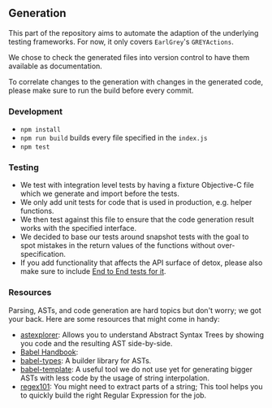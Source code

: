 ## Generation

This part of the repository aims to automate the adaption of the underlying testing frameworks.
For now, it only covers `EarlGrey`'s `GREYActions`.

We chose to check the generated files into version control to have them available as documentation.

To correlate changes to the generation with changes in the generated code, please make sure to run the build before every commit.

### Development

- `npm install`
- `npm run build` builds every file specified in the `index.js`
- `npm test`

### Testing

- We test with integration level tests by having a fixture Objective-C file which we generate and import before the tests.
- We only add unit tests for code that is used in production, e.g. helper functions.
- We then test against this file to ensure that the code generation result works with the specified interface.
- We decided to base our tests around snapshot tests with the goal to spot mistakes in the return values of the functions without over-specification.
- If you add functionality that affects the API surface of detox, please also make sure to include [End to End tests for it](../detox/test/e2e).

### Resources

Parsing, ASTs, and code generation are hard topics but don't worry; we got your back.
Here are some resources that might come in handy:

- [astexplorer](https://astexplorer.net): Allows you to understand Abstract Syntax Trees by showing you code and the resulting AST side-by-side.
- [Babel Handbook](https://github.com/thejameskyle/babel-handbook):
- [babel-types](https://github.com/babel/babel/tree/master/packages/babel-types): A builder library for ASTs.
- [babel-template](https://github.com/babel/babel/tree/master/packages/babel-template): A useful tool we do not use yet for generating bigger ASTs with less code by the usage of string interpolation.
- [regex101](https://regex101.com): You might need to extract parts of a string; This tool helps you to quickly build the right Regular Expression for the job.
